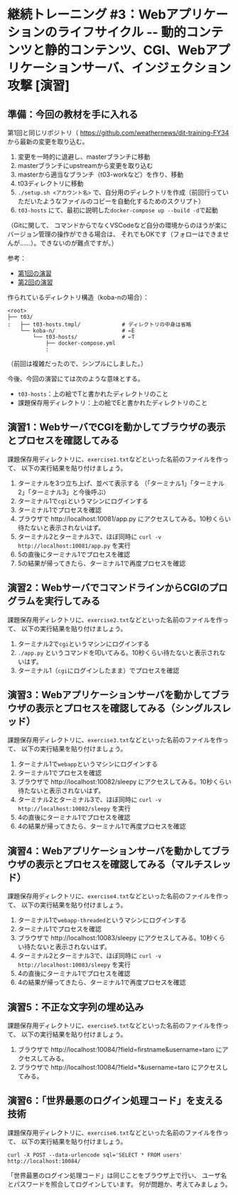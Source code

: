 # 継続トレーニング #3：Webアプリケーションのライフサイクル -- 動的コンテンツと静的コンテンツ、CGI、Webアプリケーションサーバ、インジェクション攻撃 [演習]

## 準備：今回の教材を手に入れる

第1回と同じリポジトリ（ https://github.com/weathernews/dit-training-FY34 から最新の変更を取り込む。

1. 変更を一時的に退避し、masterブランチに移動
2. masterブランチにupstreamから変更を取り込む
3. masterから適当なブランチ（t03-workなど）を作り、移動
4. t03ディレクトリに移動
5. `./setup.sh <アカウント名>` で、自分用のディレクトリを作成（前回行っていただいたようなファイルのコピーを自動化するためのスクリプト）
6. `t03-hosts` にて、最初に説明した`docker-compose up --build -d`で起動

（Gitに関して、
コマンドからでなくVSCodeなど自分の環境からのほうが楽にバージョン管理の操作ができる場合は、
それでもOKです（フォローはできませんが……）。できないのが難点ですが。）

参考：

* [第1回の演習](t01-version-control-exercise.md)
* [第2回の演習](t02-program-lifecycle-exercise.md)

作られているディレクトリ構造（koba-nの場合）：

```
<root>
├── t03/
:   ├── t03-hosts.tmpl/             # ディレクトリの中身は省略
    └── koba-n/                     # ←E
        └── t03-hosts/              # ←T
            ├── docker-compose.yml
            :
```
（前回は複雑だったので、シンプルにしました。）

今後、今回の演習にては次のような意味とする。

* `t03-hosts`：上の絵でTと書かれたディレクトリのこと
* 課題保存用ディレクトリ：上の絵でEと書かれたディレクトリのこと


## 演習1：WebサーバでCGIを動かしてブラウザの表示とプロセスを確認してみる

課題保存用ディレクトリに、`exercise1.txt`などといった名前のファイルを作って、
以下の実行結果を貼り付けましょう。

1. ターミナルを3つ立ち上げ、並べて表示する
   （「ターミナル1」「ターミナル2」「ターミナル3」と今後呼ぶ）
2. ターミナル1で`cgi`というマシンにログインする
3. ターミナル1でプロセスを確認
4. ブラウザで http://localhost:10081/app.py にアクセスしてみる。10秒くらい待たないと表示されないはず。
5. ターミナル2とターミナル3で、ほぼ同時に `curl -v http://localhost:10081/app.py` を実行
6. 5の直後にターミナル1でプロセスを確認
7. 5の結果が帰ってきたら、ターミナル1で再度プロセスを確認


## 演習2：WebサーバでコマンドラインからCGIのプログラムを実行してみる

課題保存用ディレクトリに、`exercise2.txt`などといった名前のファイルを作って、
以下の実行結果を貼り付けましょう。

1. ターミナル2で`cgi`というマシンにログインする
2. `./app.py` というコマンドを叩いてみる。10秒くらい待たないと表示されないはず。
3. ターミナル1（`cgi`にログインしたまま）でプロセスを確認


## 演習3：Webアプリケーションサーバを動かしてブラウザの表示とプロセスを確認してみる（シングルスレッド）

課題保存用ディレクトリに、`exercise3.txt`などといった名前のファイルを作って、
以下の実行結果を貼り付けましょう。

1. ターミナル1で`webapp`というマシンにログインする
2. ターミナル1でプロセスを確認
3. ブラウザで http://localhost:10082/sleepy にアクセスしてみる。10秒くらい待たないと表示されないはず。
4. ターミナル2とターミナル3で、ほぼ同時に `curl -v http://localhost:10082/sleepy` を実行
5. 4の直後にターミナル1でプロセスを確認
6. 4の結果が帰ってきたら、ターミナル1で再度プロセスを確認


## 演習4：Webアプリケーションサーバを動かしてブラウザの表示とプロセスを確認してみる（マルチスレッド）

課題保存用ディレクトリに、`exercise4.txt`などといった名前のファイルを作って、
以下の実行結果を貼り付けましょう。

1. ターミナル1で`webapp-threaded`というマシンにログインする
2. ターミナル1でプロセスを確認
3. ブラウザで http://localhost:10083/sleepy にアクセスしてみる。10秒くらい待たないと表示されないはず。
4. ターミナル2とターミナル3で、ほぼ同時に `curl -v http://localhost:10083/sleepy` を実行
5. 4の直後にターミナル1でプロセスを確認
6. 4の結果が帰ってきたら、ターミナル1で再度プロセスを確認


## 演習5：不正な文字列の埋め込み

課題保存用ディレクトリに、`exercise5.txt`などといった名前のファイルを作って、
以下の実行結果を貼り付けましょう。

1. ブラウザで http://localhost:10084/?field=firstname&username=taro にアクセスしてみる。
2. ブラウザで http://localhost:10084/?field=*&username=taro にアクセスしてみる。


## 演習6：「世界最悪のログイン処理コード」を支える技術

課題保存用ディレクトリに、`exercise6.txt`などといった名前のファイルを作って、
以下の実行結果を貼り付けましょう。

```
curl -X POST --data-urlencode sql='SELECT * FROM users' http://localhost:10084/
```

「世界最悪のログイン処理コード」は同じことをブラウザ上で行い、
ユーザ名とパスワードを照合してログインしています。
何が問題か、考えてみましょう。
